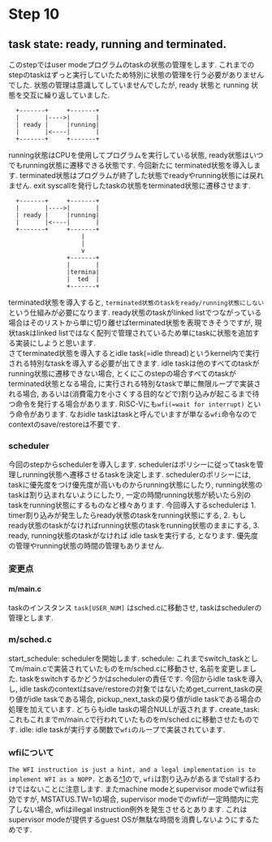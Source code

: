 # Step 10

## task state: ready, running and terminated.
このstepではuser modeプログラムのtaskの状態の管理をします.
これまでのstepのtaskはずっと実行していたため特別に状態の管理を行う必要がありませんでした.
状態の管理は意識してしていませんでしたが, ready 状態と running 状態を交互に繰り返していました.
```
  +-------+     +-------+
  |       |---->|       |
  | ready |     |running|
  |       |<----|       |
  +-------+     +-------+
```
running状態はCPUを使用してプログラムを実行している状態, ready状態はいつでもrunning状態に遷移できる状態です.
今回新たに terminated状態を導入します.
terminated状態はプログラムが終了した状態でreadyやrunning状態には戻れません.
exit syscallを発行したtaskの状態をterminated状態に遷移させます.
```
  +-------+     +-------+
  |       |---->|       |
  | ready |     |running|
  |       |<----|       |
  +-------+     +-------+
                    |
                    |
                    v
                +-------+
                |       |
                |termina|
                |  ted  |
                +-------+
```
terminated状態を導入すると, `terminated状態のtaskをready/running状態にしない` という仕組みが必要になります.
ready状態のtaskがlinked listでつながっている場合はそのリストから単に切り離せばterminated状態を表現できそうですが, 現状taskはlinked listではなく配列で管理されているため単にtaskに状態を追加する実装にしようと思います.  
さてterminated状態を導入するとidle task(=idle thread)というkernel内で実行される特別なtaskを導入する必要が出てきます.
idle taskは他のすべてのtaskがrunning状態に遷移できない場合, とくにこのstepの場合すべてのtaskがterminated状態となる場合, に実行される特別なtaskで単に無限ループで実装される場合, あるいは(消費電力を小さくする目的などで)割り込みが起こるまで待つ命令を発行する場合があります.
RISC-Vにも`wfi(=wait for interrupt)` という命令があります.
なおidle taskはtaskと呼んでいますが単なる`wfi`命令なのでcontextのsave/restoreは不要です.

### scheduler
今回のstepからschedulerを導入します.
schedulerはポリシーに従ってtaskを管理しrunning状態へ遷移させるtaskを決定します.
schedulerのポリシーには, taskに優先度をつけ優先度が高いものからrunning状態にしたり, running状態のtaskは割り込まれないようにしたり, 一定の時間running状態が続いたら別のtaskをrunning状態にするものなど様々あります.
今回導入するschedulerは 1. timer割り込みが発生したらready状態のtaskをrunning状態にする, 2. もしready状態のtaskがなければrunning状態のtaskをrunning状態のままにする, 3. ready, running状態のtaskがなければ idle taskを実行する, となります.
優先度の管理やrunning状態の時間の管理もありません.

### 変更点
#### m/main.c
taskのインスタンス `task[USER_NUM]` はsched.cに移動させ, taskはschedulerの管理とします.

### m/sched.c
start_schedule: schedulerを開始します.
schedule: これまでswitch_taskとしてm/main.cで実装されていたものをm/sched.cに移動させ, 名前を変更しました.
taskをswitchするかどうかはschedulerの責任です.
今回からidle taskを導入し, idle taskのcontextはsave/restoreの対象ではないためget_current_taskの戻り値がidle taskである場合, pickup_next_taskの戻り値がidle taskである場合の処理を加えています. どちらもidle taskの場合NULLが返されます.
create_task: これもこれまでm/main.cで行われていたものをm/sched.cに移動させたものです.
idle: idle taskが実行する関数で`wfi`のループで実装されています.

### wfiについて
`The WFI instruction is just a hint, and a legal implementation is to implement WFI as a NOPP.` とある[^1](#1)ので, `wfi`は割り込みがあるまでstallするわけではないことに注意します.
またmachine modeとsupervisor modeでwfiは有効ですが, MSTATUS.TW=1の場合, supervisor modeでのwfiが一定時間内に完了しない場合, wfiはillegal instruction例外を発生させるとあります.
これはsupervisor modeが提供するguest OSが無駄な時間を消費しないようにするためです.
